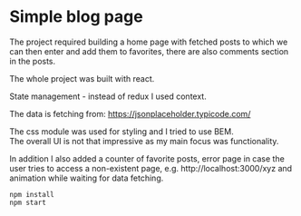 # Simple blog page

The project required building a home page with fetched posts to which we can then enter and add them to favorites, there are also comments section in the posts.

The whole project was built with react.

State management - instead of redux I used context.

The data is fetching from: https://jsonplaceholder.typicode.com/

The css module was used for styling and I tried to use BEM.<br>
The overall UI is not that impressive as my main focus was functionality.

In addition I also added a counter of favorite posts, error page in case the user tries to access a non-existent page, e.g. http://localhost:3000/xyz and animation while waiting for data fetching.

`npm install`<br>
`npm start`

